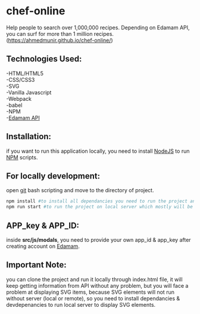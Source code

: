 # chef-online
Help people to search over 1,000,000 recipes. Depending on Edamam API, you can surf for more than 1 million recipes.
(https://ahmedmunir.github.io/chef-online/)
## Technologies Used:
-HTML/HTML5  
-CSS/CSS3  
-SVG  
-Vanilla Javascript  
-Webpack  
-babel  
-NPM  
-[Edamam API](https://developer.edamam.com/edamam-docs-recipe-api)

## Installation:
if you want to run this application locally, you need to install [NodeJS](https://nodejs.org/en/) to run [NPM](https://www.npmjs.com/) scripts.

## For locally development:
open [git](https://git-scm.com/) bash scripting and move to the directory of project.
```bash
npm install #to install all dependancies you need to run the project and you need to download devdependancies too.
npm run start #to run the project on local server which mostly will be http://localhost:8080/
```
## APP_key & APP_ID:
inside **src/js/modals**, you need to provide your own app_id & app_key after creating account on [Edamam](https://developer.edamam.com/edamam-recipe-api).

## Important Note:
you can clone the project and run it locally through index.html file, it will keep getting information from API without any problem, but you will face a problem at displaying SVG items, because SVG elements will not run without server (local or remote), so you need to install dependancies & devdepenancies to run local server to display SVG elements.
